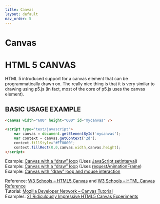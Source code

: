 ```yaml
---
title: Canvas
layout: default
nav_order: 5
---
```


# Canvas

# HTML 5 CANVAS

HTML 5 introduced support for a canvas element that can be programmatically drawn on. The really nice thing is that it is very similar to drawing using p5.js (in fact, most of the core of p5.js uses the canvas element).

## BASIC USAGE EXAMPLE

```html
<canvas width="600" height="600" id="mycanvas" />

<script type="text/javascript">
	var canvas = document.getElementById('mycanvas');
	var context = canvas.getContext('2d');
	context.fillStyle="#FF0000";
	context.fillRect(0,0,canvas.width,canvas.height);
</script>
```

<canvas width="600" height="600" id="mycanvas"></canvas>

<script type="text/javascript">
	var canvas = document.getElementById('mycanvas');
	var context = canvas.getContext('2d');
	context.fillStyle="#FF0000";
	context.fillRect(0,0,canvas.width,canvas.height);
</script>

Example: [Canvas with a “draw” loop](https://itp.nyu.edu/~sve204/liveweb_fall2020/canvas_example1.html) (Uses [JavaScript setInterval](http://www.w3schools.com/js/js_timing.asp))  
Example: [Canvas with a “draw” loop](https://itp.nyu.edu/~sve204/liveweb_fall2020/canvas_example1_1.html) (Uses [requestAnimationFrame](http://www.paulirish.com/2011/requestanimationframe-for-smart-animating/))  
Example: [Canvas with “draw” loop and mouse interaction](https://itp.nyu.edu/~sve204/liveweb_fall2020/canvas_example2.html)

Reference: [W3 Schools – HTML5 Canvas](http://www.w3schools.com/html/html5_canvas.asp) and [W3 Schools – HTML Canvas Reference](http://www.w3schools.com/tags/ref_canvas.asp)  
Tutorial: [Mozilla Developer Network – Canvas Tutorial](https://developer.mozilla.org/en-US/docs/Web/Guide/HTML/Canvas_tutorial?redirectlocale=en-US&redirectslug=Canvas_tutorial)  
Examples: [21 Ridiculously Impressive HTML5 Canvas Experiments](http://net.tutsplus.com/articles/web-roundups/21-ridiculously-impressive-html5-canvas-experiments/)


